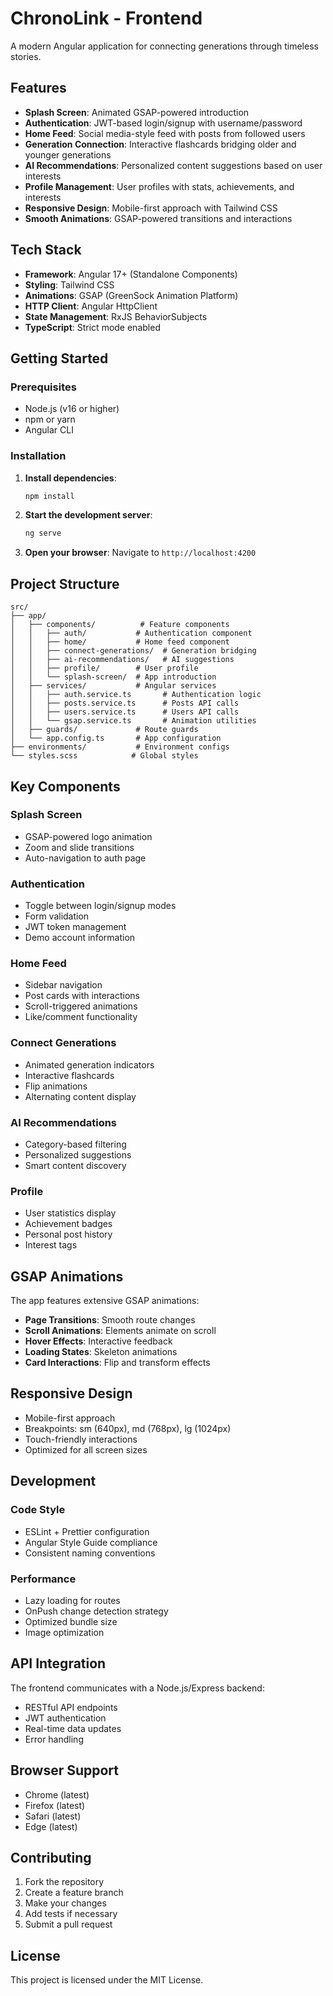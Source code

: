 # ChronoLink - Frontend

A modern Angular application for connecting generations through timeless stories.

## Features

- **Splash Screen**: Animated GSAP-powered introduction
- **Authentication**: JWT-based login/signup with username/password
- **Home Feed**: Social media-style feed with posts from followed users
- **Generation Connection**: Interactive flashcards bridging older and younger generations
- **AI Recommendations**: Personalized content suggestions based on user interests
- **Profile Management**: User profiles with stats, achievements, and interests
- **Responsive Design**: Mobile-first approach with Tailwind CSS
- **Smooth Animations**: GSAP-powered transitions and interactions

## Tech Stack

- **Framework**: Angular 17+ (Standalone Components)
- **Styling**: Tailwind CSS
- **Animations**: GSAP (GreenSock Animation Platform)
- **HTTP Client**: Angular HttpClient
- **State Management**: RxJS BehaviorSubjects
- **TypeScript**: Strict mode enabled

## Getting Started

### Prerequisites

- Node.js (v16 or higher)
- npm or yarn
- Angular CLI

### Installation

1. **Install dependencies**:
   ```bash
   npm install
   ```

2. **Start the development server**:
   ```bash
   ng serve
   ```

3. **Open your browser**:
   Navigate to `http://localhost:4200`

## Project Structure

```
src/
├── app/
│   ├── components/          # Feature components
│   │   ├── auth/           # Authentication component
│   │   ├── home/           # Home feed component
│   │   ├── connect-generations/  # Generation bridging
│   │   ├── ai-recommendations/   # AI suggestions
│   │   ├── profile/        # User profile
│   │   └── splash-screen/  # App introduction
│   ├── services/           # Angular services
│   │   ├── auth.service.ts       # Authentication logic
│   │   ├── posts.service.ts      # Posts API calls
│   │   ├── users.service.ts      # Users API calls
│   │   └── gsap.service.ts       # Animation utilities
│   ├── guards/             # Route guards
│   └── app.config.ts       # App configuration
├── environments/           # Environment configs
└── styles.scss            # Global styles
```

## Key Components

### Splash Screen
- GSAP-powered logo animation
- Zoom and slide transitions
- Auto-navigation to auth page

### Authentication
- Toggle between login/signup modes
- Form validation
- JWT token management
- Demo account information

### Home Feed
- Sidebar navigation
- Post cards with interactions
- Scroll-triggered animations
- Like/comment functionality

### Connect Generations
- Animated generation indicators
- Interactive flashcards
- Flip animations
- Alternating content display

### AI Recommendations
- Category-based filtering
- Personalized suggestions
- Smart content discovery

### Profile
- User statistics display
- Achievement badges
- Personal post history
- Interest tags

## GSAP Animations

The app features extensive GSAP animations:

- **Page Transitions**: Smooth route changes
- **Scroll Animations**: Elements animate on scroll
- **Hover Effects**: Interactive feedback
- **Loading States**: Skeleton animations
- **Card Interactions**: Flip and transform effects

## Responsive Design

- Mobile-first approach
- Breakpoints: sm (640px), md (768px), lg (1024px)
- Touch-friendly interactions
- Optimized for all screen sizes

## Development

### Code Style
- ESLint + Prettier configuration
- Angular Style Guide compliance
- Consistent naming conventions

### Performance
- Lazy loading for routes
- OnPush change detection strategy
- Optimized bundle size
- Image optimization

## API Integration

The frontend communicates with a Node.js/Express backend:

- RESTful API endpoints
- JWT authentication
- Real-time data updates
- Error handling

## Browser Support

- Chrome (latest)
- Firefox (latest)
- Safari (latest)
- Edge (latest)

## Contributing

1. Fork the repository
2. Create a feature branch
3. Make your changes
4. Add tests if necessary
5. Submit a pull request

## License

This project is licensed under the MIT License.
